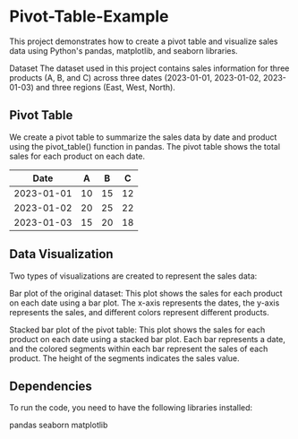 # Pivot-Table-Example

This project demonstrates how to create a pivot table and visualize sales data using Python's pandas, matplotlib, and seaborn libraries.

Dataset
The dataset used in this project contains sales information for three products (A, B, and C) across three dates (2023-01-01, 2023-01-02, 2023-01-03) and three regions (East, West, North).

## Pivot Table
We create a pivot table to summarize the sales data by date and product using the pivot_table() function in pandas. The pivot table shows the total sales for each product on each date.

| Date       |  A  |  B  |  C  |
|------------|-----|-----|-----|                 
|2023-01-01 |  10 | 15 | 12 |
|2023-01-02  | 20 | 25 | 22 |
|2023-01-03  | 15 | 20 | 18 |

## Data Visualization
Two types of visualizations are created to represent the sales data:

Bar plot of the original dataset: This plot shows the sales for each product on each date using a bar plot. The x-axis represents the dates, the y-axis represents the sales, and different colors represent different products.

Stacked bar plot of the pivot table: This plot shows the sales for each product on each date using a stacked bar plot. Each bar represents a date, and the colored segments within each bar represent the sales of each product. The height of the segments indicates the sales value.

## Dependencies
To run the code, you need to have the following libraries installed:

pandas
seaborn
matplotlib
